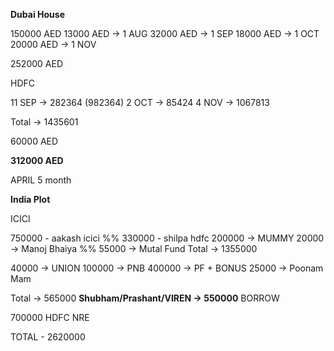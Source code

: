 **Dubai House**

150000 AED
 13000 AED -> 1 AUG
 32000  AED -> 1 SEP
 18000 AED -> 1 OCT
 20000 AED -> 1 NOV
 
252000 AED 

HDFC 

11 SEP -> 282364 (982364)
2 OCT -> 85424
4 NOV -> 1067813

Total -> 1435601

60000 AED

**312000 AED**


APRIL 
5 month

**India Plot**

ICICI 

750000 - aakash icici
%% 330000 -  shilpa hdfc
200000 -> MUMMY
 20000 -> Manoj Bhaiya %%
 55000 -> Mutal Fund
Total -> 1355000

 40000 -> UNION
100000 -> PNB
400000 -> PF + BONUS
  25000 -> Poonam Mam
  
Total -> 565000
**Shubham/Prashant/VIREN -> 550000** BORROW

700000 HDFC NRE

TOTAL - 2620000


 